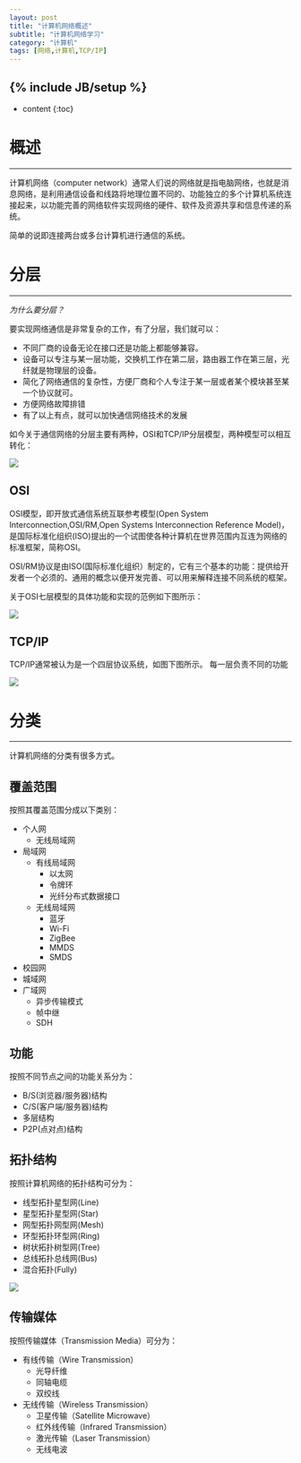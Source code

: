 ```yaml
---
layout: post
title: "计算机网络概述"
subtitle: "计算机网络学习"
category: "计算机"
tags: [网络,计算机,TCP/IP]
---
```

{% include JB/setup %}
---
* content
{:toc}

# 概述 #
---

计算机网络（computer network）通常人们说的网络就是指电脑网络，也就是消息网络，是利用通信设备和线路将地理位置不同的、功能独立的多个计算机系统连接起来，以功能完善的网络软件实现网络的硬件、软件及资源共享和信息传递的系统。

简单的说即连接两台或多台计算机进行通信的系统。

# 分层 #
---

*为什么要分层？*

要实现网络通信是非常复杂的工作，有了分层，我们就可以：

- 不同厂商的设备无论在接口还是功能上都能够兼容。
- 设备可以专注与某一层功能，交换机工作在第二层，路由器工作在第三层，光纤就是物理层的设备。
- 简化了网络通信的复杂性，方便厂商和个人专注于某一层或者某个模块甚至某一个协议就可。
- 方便网络故障排错
- 有了以上有点，就可以加快通信网络技术的发展

如今关于通信网络的分层主要有两种，OSI和TCP/IP分层模型，两种模型可以相互转化：

<a>
    <img src="{{ site.baseurl }}/img/net/OSI_TCP-IP.png">
</a>

## OSI ##

OSI模型，即开放式通信系统互联参考模型(Open System Interconnection,OSI/RM,Open Systems Interconnection Reference Model)，是国际标准化组织(ISO)提出的一个试图使各种计算机在世界范围内互连为网络的标准框架，简称OSI。

OSI/RM协议是由ISO(国际标准化组织）制定的，它有三个基本的功能：提供给开发者一个必须的、通用的概念以便开发完善、可以用来解释连接不同系统的框架。

关于OSI七层模型的具体功能和实现的范例如下图所示：

<a>
    <img src="{{ site.baseurl }}/img/net/OSI.png">
</a>

## TCP/IP ##

TCP/IP通常被认为是一个四层协议系统，如图下图所示。
每一层负责不同的功能

<a>
    <img src="{{ site.baseurl }}/img/net/tcp_ip.png">
</a>

# 分类 #
---

计算机网络的分类有很多方式。

## 覆盖范围 ##

按照其覆盖范围分成以下类别：

- 个人网
	- 无线局域网
- 局域网
	- 有线局域网
		- 以太网
		- 令牌环
		- 光纤分布式数据接口
	- 无线局域网
		- 蓝牙
		- Wi-Fi
		- ZigBee
		- MMDS
		- SMDS
- 校园网
- 城域网
- 广域网
	- 异步传输模式
	- 帧中继
	- SDH

## 功能 ##

按照不同节点之间的功能关系分为：

- B/S(浏览器/服务器)结构
- C/S(客户端/服务器)结构
- 多层结构
- P2P(点对点)结构

## 拓扑结构 ##

按照计算机网络的拓扑结构可分为：

- 线型拓扑星型网(Line)
- 星型拓扑星型网(Star)
- 网型拓扑网型网(Mesh)
- 环型拓扑环型网(Ring)
- 树状拓扑树型网(Tree)
- 总线拓扑总线网(Bus)
- 混合拓扑(Fully)

<a>
    <img src="{{ site.baseurl }}/img/net/NetworkTopologies.png">
</a>

## 传输媒体 ##

按照传输媒体（Transmission Media）可分为：

* 有线传输（Wire Transmission）
	* 光导纤维
	* 同轴电缆
	* 双绞线
* 无线传输（Wireless Transmission）
	+ 卫星传输（Satellite Microwave）
	+ 红外线传输（Infrared Transmission）
	+ 激光传输（Laser Transmission）
	+ 无线电波

